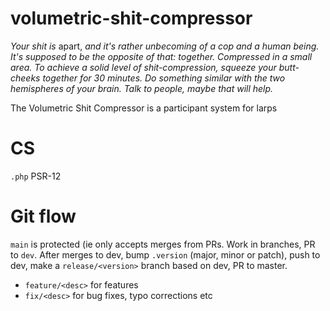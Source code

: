 # volumetric-shit-compressor
*Your shit is* apart, *and it's rather unbecoming of a cop and a human being. It's supposed to be the opposite of that: *together*. Compressed in a small area. To achieve a solid level of shit-compression, squeeze your butt-cheeks together for 30 minutes. Do something similar with the two hemispheres of your brain. Talk to people, maybe that will help.*

The Volumetric Shit Compressor is a participant system for larps

# CS
`.php` PSR-12

# Git flow
`main` is protected (ie only accepts merges from PRs. Work in branches, PR to `dev`. After merges to dev, bump `.version` (major, minor or patch), push to dev, make a `release/<version>` branch based on dev, PR to master.

- `feature/<desc>` for features
- `fix/<desc>` for bug fixes, typo corrections etc
